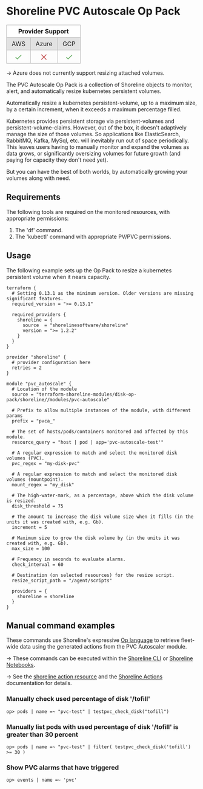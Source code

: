 # Shoreline PVC Autoscale Op Pack

<table role="table" style="vertical-align: middle;">
  <thead>
    <tr style="background-color: #fff">
      <th style="padding: 6px 13px; border: 1px solid #B1B1B1; text-align: center;" colspan="3">Provider Support</th>
    </tr>
  </thead>
  <tbody>
    <tr style="background-color: #E2E2E2">
      <td style="padding: 6px 13px; border: 1px solid #B1B1B1; text-align: center;">AWS</td>
      <td style="padding: 6px 13px; border: 1px solid #B1B1B1; text-align: center;">Azure</td>
      <td style="padding: 6px 13px; border: 1px solid #B1B1B1; text-align: center;">GCP</td>
    </tr>
    <tr>
      <td style="padding-top: 6px; vertical-align: bottom; border: 1px solid #B1B1B1; text-align: center;"><svg xmlns="http://www.w3.org/2000/svg" style="width: 1.5rem; height: 1.5rem;" fill="none" viewBox="0 0 24 24" stroke="#6CB169"><path stroke-linecap="round" stroke-linejoin="round" stroke-width="2" d="M5 13l4 4L19 7" /></svg></td>
      <td style="vertical-align: bottom; border: 1px solid #B1B1B1; text-align: center;"><svg xmlns="http://www.w3.org/2000/svg" style="width: 1.5rem; height: 1.5rem;" fill="none" viewBox="0 0 24 24" stroke="#C65858"><path stroke-linecap="round" stroke-linejoin="round" stroke-width="2" d="M6 18L18 6M6 6l12 12" /></svg></td>
      <td style="padding-top: 6px; vertical-align: bottom; border: 1px solid #B1B1B1; text-align: center;"><svg xmlns="http://www.w3.org/2000/svg" style="width: 1.5rem; height: 1.5rem;" fill="none" viewBox="0 0 24 24" stroke="#6CB169"><path stroke-linecap="round" stroke-linejoin="round" stroke-width="2" d="M5 13l4 4L19 7" /></svg></td>
    </tr>  
  </tbody>
</table>

-> Azure does not currently support resizing attached volumes.

The PVC Autoscale Op Pack is a collection of Shoreline objects to monitor, alert, and automatically resize kubernetes persistent volumes. 

Automatically resize a kubernetes persistent-volume, up to a maximum size, 
by a certain increment, when it exceeds a maximum percentage filled.

Kubernetes provides persistent storage via persistent-volumes and persistent-volume-claims.
However, out of the box, it doesn't adaptively manage the size of those volumes.
So applications like ElasticSearch, RabbitMQ, Kafka, MySql, etc. will inevitably run out of space periodically.
This leaves users having to manually monitor and expand the volumes as data grows,
or significantly oversizing volumes for future growth (and paying for capacity they don't need yet).

But you can have the best of both worlds, by automatically growing your volumes along with need.


## Requirements

The following tools are required on the monitored resources, with appropriate permissions:

1. The 'df'  command.
1. The 'kubectl' command with appropriate PV/PVC permissions.

## Usage

The following example sets up the Op Pack to resize a kubernetes persistent volume when it nears capacity.

```hcl
terraform {
  # Setting 0.13.1 as the minimum version. Older versions are missing significant features.
  required_version = ">= 0.13.1"

  required_providers {
    shoreline = {
      source  = "shorelinesoftware/shoreline"
      version = ">= 1.2.2"
    }
  }
}

provider "shoreline" {
  # provider configuration here
  retries = 2
}

module "pvc_autoscale" {
  # Location of the module
  source = "terraform-shoreline-modules/disk-op-pack/shoreline//modules/pvc-autoscale"

  # Prefix to allow multiple instances of the module, with different params
  prefix = "pvca_"

  # The set of hosts/pods/containers monitored and affected by this module.
  resource_query = "host | pod | app='pvc-autoscale-test'"

  # A regular expression to match and select the monitored disk volumes (PVC).
  pvc_regex = "my-disk-pvc"

  # A regular expression to match and select the monitored disk volumes (mountpoint).
  mount_regex = "my_disk"

  # The high-water-mark, as a percentage, above which the disk volume is resized.
  disk_threshold = 75

  # The amount to increase the disk volume size when it fills (in the units it was created with, e.g. Gb).
  increment = 5

  # Maximum size to grow the disk volume by (in the units it was created with, e.g. Gb).
  max_size = 100

  # Frequency in seconds to evaluate alarms.
  check_interval = 60

  # Destination (on selected resources) for the resize script.
  resize_script_path = "/agent/scripts"

  providers = { 
    shoreline = shoreline
  }
}
```

## Manual command examples

These commands use Shoreline's expressive [Op language](https://docs.shoreline.io/op) to retrieve fleet-wide data using the generated actions from the PVC Autoscaler module.

-> These commands can be executed within the [Shoreline CLI](https://docs.shoreline.io/installation#cli) or [Shoreline Notebooks](https://docs.shoreline.io/ui/notebooks).

-> See the [shoreline action resource](https://registry.terraform.io/providers/shorelinesoftware/shoreline/latest/docs/resources/action) and the [Shoreline Actions](https://docs.shoreline.io/actions) documentation for details.


### Manually check used percentage of disk '/tofill'

```
op> pods | name =~ "pvc-test" | testpvc_check_disk("tofill")
```

### Manually list pods with used percentage of disk '/tofill' is greater than 30 percent

```
op> pods | name =~ "pvc-test" | filter( testpvc_check_disk('tofill') >= 30 )
```

### Show PVC alarms that have triggered

```
op> events | name =~ 'pvc'
```

